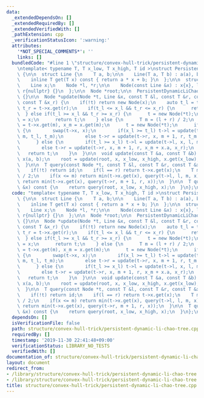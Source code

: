 ```yaml
---
data:
  _extendedDependsOn: []
  _extendedRequiredBy: []
  _extendedVerifiedWith: []
  _pathExtension: cpp
  _verificationStatusIcon: ':warning:'
  attributes:
    '*NOT_SPECIAL_COMMENTS*': ''
    links: []
  bundledCode: "#line 1 \"structure/convex-hull-trick/persistent-dynamic-li-chao-tree.cpp\"\
    \ntemplate< typename T, T x_low, T x_high, T id >\nstruct PersistentDynamicLiChaoTree\
    \ {\n\n  struct Line {\n    T a, b;\n\n    Line(T a, T b) : a(a), b(b) {}\n\n\
    \    inline T get(T x) const { return a * x + b; }\n  };\n\n  struct Node {\n\
    \    Line x;\n    Node *l, *r;\n\n    Node(const Line &x) : x{x}, l{nullptr},\
    \ r{nullptr} {}\n  };\n\n  Node *root;\n\n  PersistentDynamicLiChaoTree() : root{nullptr}\
    \ {}\n\n  Node *update(Node *t, Line &x, const T &l, const T &r, const T &x_l,\
    \ const T &x_r) {\n    if(!t) return new Node(x);\n    auto t_l = t->x.get(l),\
    \ t_r = t->x.get(r);\n    if(t_l <= x_l && t_r <= x_r) {\n      return t;\n  \
    \  } else if(t_l >= x_l && t_r >= x_r) {\n      t = new Node(*t);\n      t->x\
    \ = x;\n      return t;\n    } else {\n      T m = (l + r) / 2;\n      auto t_m\
    \ = t->x.get(m), x_m = x.get(m);\n      t = new Node(*t);\n      if(t_m > x_m)\
    \ {\n        swap(t->x, x);\n        if(x_l >= t_l) t->l = update(t->l, x, l,\
    \ m, t_l, t_m);\n        else t->r = update(t->r, x, m + 1, r, t_m + x.a, t_r);\n\
    \      } else {\n        if(t_l >= x_l) t->l = update(t->l, x, l, m, x_l, x_m);\n\
    \        else t->r = update(t->r, x, m + 1, r, x_m + x.a, x_r);\n      }\n   \
    \   return t;\n    }\n  }\n\n  void update(const T &a, const T &b) {\n    Line\
    \ x(a, b);\n    root = update(root, x, x_low, x_high, x.get(x_low), x.get(x_high));\n\
    \  }\n\n  T query(const Node *t, const T &l, const T &r, const T &x) const {\n\
    \    if(!t) return id;\n    if(l == r) return t->x.get(x);\n    T m = (l + r)\
    \ / 2;\n    if(x <= m) return min(t->x.get(x), query(t->l, l, m, x));\n    else\
    \ return min(t->x.get(x), query(t->r, m + 1, r, x));\n  }\n\n  T query(const T\
    \ &x) const {\n    return query(root, x_low, x_high, x);\n  }\n};\n"
  code: "template< typename T, T x_low, T x_high, T id >\nstruct PersistentDynamicLiChaoTree\
    \ {\n\n  struct Line {\n    T a, b;\n\n    Line(T a, T b) : a(a), b(b) {}\n\n\
    \    inline T get(T x) const { return a * x + b; }\n  };\n\n  struct Node {\n\
    \    Line x;\n    Node *l, *r;\n\n    Node(const Line &x) : x{x}, l{nullptr},\
    \ r{nullptr} {}\n  };\n\n  Node *root;\n\n  PersistentDynamicLiChaoTree() : root{nullptr}\
    \ {}\n\n  Node *update(Node *t, Line &x, const T &l, const T &r, const T &x_l,\
    \ const T &x_r) {\n    if(!t) return new Node(x);\n    auto t_l = t->x.get(l),\
    \ t_r = t->x.get(r);\n    if(t_l <= x_l && t_r <= x_r) {\n      return t;\n  \
    \  } else if(t_l >= x_l && t_r >= x_r) {\n      t = new Node(*t);\n      t->x\
    \ = x;\n      return t;\n    } else {\n      T m = (l + r) / 2;\n      auto t_m\
    \ = t->x.get(m), x_m = x.get(m);\n      t = new Node(*t);\n      if(t_m > x_m)\
    \ {\n        swap(t->x, x);\n        if(x_l >= t_l) t->l = update(t->l, x, l,\
    \ m, t_l, t_m);\n        else t->r = update(t->r, x, m + 1, r, t_m + x.a, t_r);\n\
    \      } else {\n        if(t_l >= x_l) t->l = update(t->l, x, l, m, x_l, x_m);\n\
    \        else t->r = update(t->r, x, m + 1, r, x_m + x.a, x_r);\n      }\n   \
    \   return t;\n    }\n  }\n\n  void update(const T &a, const T &b) {\n    Line\
    \ x(a, b);\n    root = update(root, x, x_low, x_high, x.get(x_low), x.get(x_high));\n\
    \  }\n\n  T query(const Node *t, const T &l, const T &r, const T &x) const {\n\
    \    if(!t) return id;\n    if(l == r) return t->x.get(x);\n    T m = (l + r)\
    \ / 2;\n    if(x <= m) return min(t->x.get(x), query(t->l, l, m, x));\n    else\
    \ return min(t->x.get(x), query(t->r, m + 1, r, x));\n  }\n\n  T query(const T\
    \ &x) const {\n    return query(root, x_low, x_high, x);\n  }\n};\n"
  dependsOn: []
  isVerificationFile: false
  path: structure/convex-hull-trick/persistent-dynamic-li-chao-tree.cpp
  requiredBy: []
  timestamp: '2019-11-30 22:41:48+09:00'
  verificationStatus: LIBRARY_NO_TESTS
  verifiedWith: []
documentation_of: structure/convex-hull-trick/persistent-dynamic-li-chao-tree.cpp
layout: document
redirect_from:
- /library/structure/convex-hull-trick/persistent-dynamic-li-chao-tree.cpp
- /library/structure/convex-hull-trick/persistent-dynamic-li-chao-tree.cpp.html
title: structure/convex-hull-trick/persistent-dynamic-li-chao-tree.cpp
---
```

